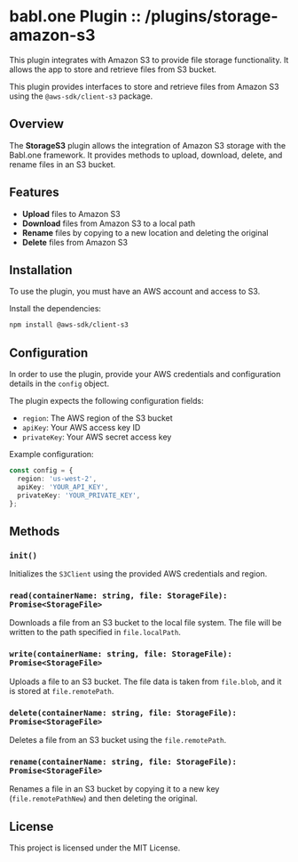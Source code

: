 
# babl.one Plugin :: /plugins/storage-amazon-s3
This plugin integrates with Amazon S3 to provide file storage functionality. It allows the app to store and retrieve files from S3 bucket.

This plugin provides interfaces to store and retrieve files from Amazon S3 using the `@aws-sdk/client-s3` package.

## Overview

The **StorageS3** plugin allows the integration of Amazon S3 storage with the Babl.one framework. It provides methods to upload, download, delete, and rename files in an S3 bucket.

## Features

- **Upload** files to Amazon S3
- **Download** files from Amazon S3 to a local path
- **Rename** files by copying to a new location and deleting the original
- **Delete** files from Amazon S3

## Installation

To use the plugin, you must have an AWS account and access to S3.

Install the dependencies:
```bash
npm install @aws-sdk/client-s3
```

## Configuration

In order to use the plugin, provide your AWS credentials and configuration details in the `config` object.

The plugin expects the following configuration fields:

- `region`: The AWS region of the S3 bucket
- `apiKey`: Your AWS access key ID
- `privateKey`: Your AWS secret access key

Example configuration:

```ts
const config = {
  region: 'us-west-2',
  apiKey: 'YOUR_API_KEY',
  privateKey: 'YOUR_PRIVATE_KEY',
};
```

## Methods

### `init()`

Initializes the `S3Client` using the provided AWS credentials and region.

### `read(containerName: string, file: StorageFile): Promise<StorageFile>`

Downloads a file from an S3 bucket to the local file system. The file will be written to the path specified in `file.localPath`.

### `write(containerName: string, file: StorageFile): Promise<StorageFile>`

Uploads a file to an S3 bucket. The file data is taken from `file.blob`, and it is stored at `file.remotePath`.

### `delete(containerName: string, file: StorageFile): Promise<StorageFile>`

Deletes a file from an S3 bucket using the `file.remotePath`.

### `rename(containerName: string, file: StorageFile): Promise<StorageFile>`

Renames a file in an S3 bucket by copying it to a new key (`file.remotePathNew`) and then deleting the original.

## License

This project is licensed under the MIT License.
